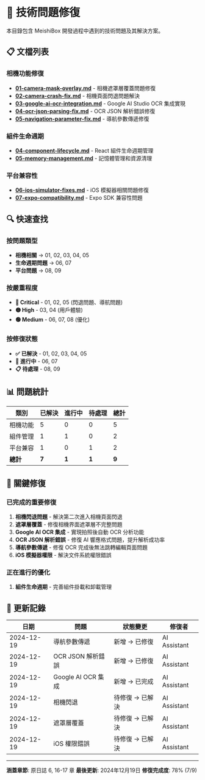 # 🔧 技術問題修復

本目錄包含 MeishiBox 開發過程中遇到的技術問題及其解決方案。

## 📋 文檔列表

### 相機功能修復
- [**01-camera-mask-overlay.md**](./01-camera-mask-overlay.md) - 相機遮罩層覆蓋問題修復
- [**02-camera-crash-fix.md**](./02-camera-crash-fix.md) - 相機頁面閃退問題解決
- [**03-google-ai-ocr-integration.md**](./03-google-ai-ocr-integration.md) - Google AI Studio OCR 集成實現
- [**04-ocr-json-parsing-fix.md**](./04-ocr-json-parsing-fix.md) - OCR JSON 解析錯誤修復
- [**05-navigation-parameter-fix.md**](./05-navigation-parameter-fix.md) - 導航參數傳遞修復

### 組件生命週期
- [**04-component-lifecycle.md**](./04-component-lifecycle.md) - React 組件生命週期管理
- [**05-memory-management.md**](./05-memory-management.md) - 記憶體管理和資源清理

### 平台兼容性
- [**06-ios-simulator-fixes.md**](./06-ios-simulator-fixes.md) - iOS 模擬器相關問題修復
- [**07-expo-compatibility.md**](./07-expo-compatibility.md) - Expo SDK 兼容性問題

## 🔍 快速查找

### 按問題類型
- **相機相關** → 01, 02, 03, 04, 05
- **生命週期問題** → 06, 07
- **平台問題** → 08, 09

### 按嚴重程度
- **🔴 Critical** - 01, 02, 05 (閃退問題、導航問題)
- **🟡 High** - 03, 04 (用戶體驗)
- **🟢 Medium** - 06, 07, 08 (優化)

### 按修復狀態
- **✅ 已解決** - 01, 02, 03, 04, 05
- **🔄 進行中** - 06, 07
- **📋 待處理** - 08, 09

## 📊 問題統計

| 類別 | 已解決 | 進行中 | 待處理 | 總計 |
|------|--------|--------|--------|------|
| 相機功能 | 5 | 0 | 0 | 5 |
| 組件管理 | 1 | 1 | 0 | 2 |
| 平台兼容 | 1 | 0 | 1 | 2 |
| **總計** | **7** | **1** | **1** | **9** |

## 🎯 關鍵修復

### 已完成的重要修復
1. **相機閃退問題** - 解決第二次進入相機頁面閃退
2. **遮罩層覆蓋** - 修復相機界面遮罩層不完整問題
3. **Google AI OCR 集成** - 實現拍照後自動 OCR 分析功能
4. **OCR JSON 解析錯誤** - 修復 AI 響應格式問題，提升解析成功率
5. **導航參數傳遞** - 修復 OCR 完成後無法跳轉編輯頁面問題
6. **iOS 模擬器權限** - 解決文件系統權限錯誤

### 正在進行的優化
1. **組件生命週期** - 完善組件掛載和卸載管理

## 📅 更新記錄

| 日期 | 問題 | 狀態變更 | 修復者 |
|------|------|----------|--------|
| 2024-12-19 | 導航參數傳遞 | 新增 → 已修復 | AI Assistant |
| 2024-12-19 | OCR JSON 解析錯誤 | 新增 → 已修復 | AI Assistant |
| 2024-12-19 | Google AI OCR 集成 | 新增 → 已完成 | AI Assistant |
| 2024-12-19 | 相機閃退 | 待修復 → 已解決 | AI Assistant |
| 2024-12-19 | 遮罩層覆蓋 | 待修復 → 已解決 | AI Assistant |
| 2024-12-19 | iOS 權限錯誤 | 待修復 → 已解決 | AI Assistant |

---

**涵蓋章節**: 原日誌 6, 16-17 章
**最後更新**: 2024年12月19日
**修復完成度**: 78% (7/9)
